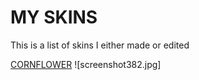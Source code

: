 # MY SKINS

This is a list of skins I either made or edited

[CORNFLOWER](https://www.mediafire.com/file/pqfdp19u3uds71o/cornflower.osk/file)
![screenshot382.jpg]

